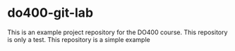 # do400-git-lab

This is an example project repository for the DO400 course.
This repository is only a test.
This repository is a simple example

